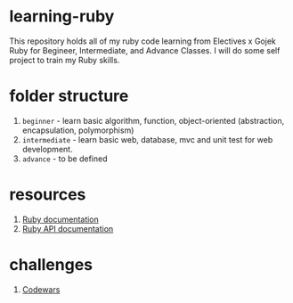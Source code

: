 # learning-ruby
This repository holds all of my ruby code learning from Electives x Gojek Ruby for Begineer, Intermediate, and Advance Classes. I will do some self project to train my Ruby skills.

# folder structure
1. `beginner` - learn basic algorithm, function, object-oriented (abstraction, encapsulation, polymorphism)
2. `intermediate` - learn basic web, database, mvc and unit test for web development.
3. `advance` - to be defined

# resources 
1. [Ruby documentation](https://ruby-doc.org/)
2. [Ruby API documentation](https://apidock.com/ruby)

# challenges
1. [Codewars](https://www.codewars.com/)